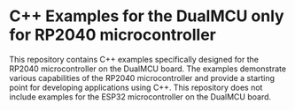 # C++ Examples for the DualMCU only for RP2040 microcontroller

This repository contains C++ examples specifically designed for the RP2040 microcontroller on the DualMCU board. The examples demonstrate various capabilities of the RP2040 microcontroller and provide a starting point for developing applications using C++. This repository does not include examples for the ESP32 microcontroller on the DualMCU board.